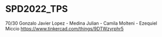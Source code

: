 # SPD2022_TPS
70/30 Gonzalo Javier Lopez - Medina Julian - Camila Molteni - Ezequiel Miccio
https://www.tinkercad.com/things/9DTWzyrphr5
